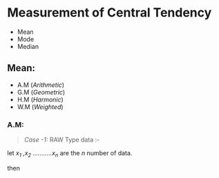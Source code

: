 # Measurement of Central Tendency
- Mean
- Mode
- Median
  
## Mean:
- A.M (*Arithmetic*)
- G.M (*Geometric*)
- H.M (*Harmonic*)
- W.M (*Weighted*)
  
### A.M:
> *Case -1:* RAW Type data :-

let <var>x<sub>1</sub> ,x<sub>2</sub> ...........x<sub>n</sub></var> are the *n* number of data.

then 
